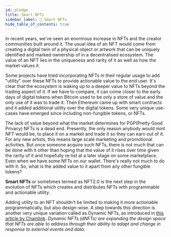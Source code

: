 ```yaml
---
id: pledge
title: Smart NFTs
sidebar_label: 💎 Smart NFTs
hide_table_of_contents: true
---
```


In recent years, we've seen an enormous increase in NFTs and the creator communities built around it. The usual idea of an NFT would come from creating a digital twin of a physical object or artwork that can be uniquely identified and marked ownership of in a decentralised ecosystem. The value of an NFT lies in the uniqueness and rarity of it as well as how the market values it.

Some projects have tried incorporating NFTs in their regular usage to add "utility" over these NFTs to provide actionable value to the end user. It's clear that the ecosystem is waking up to a deeper value to NFTs beyond the trading aspect of it. If we have to compare, it can come closer to the early days of digital tokens when Bitcoin used to be only a store of value and the only use of it was to trade it. Then Ethereum came up with smart contracts and it added additional utility over the digital tokens. Some very unique use-cases have emerged since including non-fungible tokens, or NFTs.

The lack of value beyond what the market determines for PGP(Pretty Good Privacy) NFTs is a dead end. Presently, the only reason anybody would mint NFT would be, to place it on a market and trade it so they can earn out of it. For any new artists, this means large scale marketing and promotional activities. But once someone acquire such NFTs, there is not much that can be done with it other than hoping that the value of it rises over time given the rarity of it and hopefully re-list at a later stage on some marketplace. Even when we have some NFTs on our wallet. There's really not much to do with it. So, what is the added value to it apart from any other fungible tokens?

**Smart NFTs** or sometimes termed as NFT2.0 is the next step in the evolution of NFTs which creates and distributes NFTs with programmable and actionable utility.

Adding utility to an NFT shouldn't be limited to making it more actionable programmatically, but also design-wise.
A step towards this direction is another very unique variation called as Dynamic NFTs, as introduced in [this article by Chainlink](https://blog.chain.link/what-is-a-dynamic-nft/). _Dynamic NFTs (dNFTs) are expanding the design space that NFTs are able to address through their ability to adapt and change in response to external events and data._
